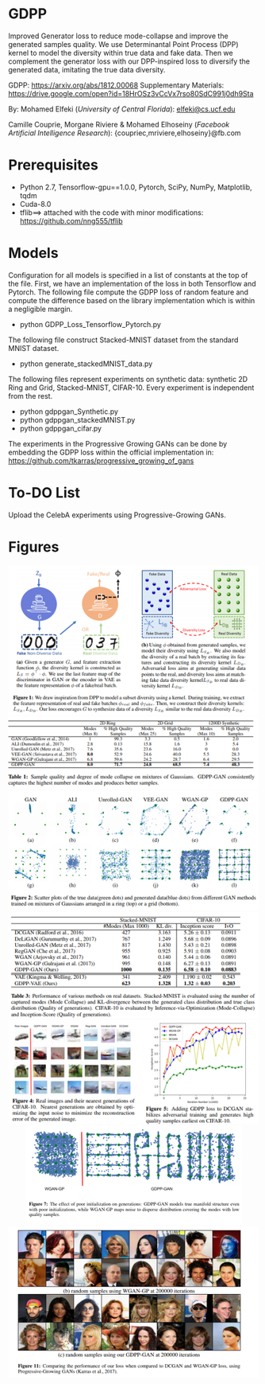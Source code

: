 # GDPP
Improved Generator loss to reduce mode-collapse and improve the generated samples quality. We use Determinantal Point Process (DPP) kernel to model the diversity within true data and fake data. Then we complement the generator loss with our DPP-inspired loss to diversify the generated data, imitating the true data diversity.

GDPP: https://arxiv.org/abs/1812.00068
Supplementary Materials: https://drive.google.com/open?id=18HrOSz3vCcVx7rso80SdC991j0dh9Sta

By: 
Mohamed Elfeki (*University of Central Florida*): elfeki@cs.ucf.edu

Camille Couprie, Morgane Riviere & Mohamed Elhoseiny 
(*Facebook Artificial Intelligence Research*): {coupriec,mriviere,elhoseiny}@fb.com

# Prerequisites
* Python 2.7, Tensorflow-gpu==1.0.0, Pytorch, SciPy, NumPy, Matplotlib, tqdm
* Cuda-8.0
* tflib==> attached with the code with minor modifications: https://github.com/nng555/tflib

# Models
Configuration for all models is specified in a list of constants at the top of the file. First, we have an implementation of the loss in both Tensorflow and Pytorch. The following file compute the GDPP loss of random feature and compute the difference based on the library implementation which is within a negligible margin.
* python GDPP_Loss_Tensorflow_Pytorch.py

The following file construct Stacked-MNIST dataset from the standard MNIST dataset.
* python generate_stackedMNIST_data.py

The following files represent experiments on synthetic data: synthetic 2D Ring and Grid, Stacked-MNIST, CIFAR-10. Every experiment is independent from the rest.
* python gdppgan_Synthetic.py
* python gdppgan_stackedMNIST.py
* python gdppgan_cifar.py


The experiments in the Progressive Growing GANs can be done by embedding the GDPP loss within the official implementation in: https://github.com/tkarras/progressive_growing_of_gans


# To-DO List
Upload the CelebA experiments using Progressive-Growing GANs.


# Figures

<p align="center">
  <img src ="https://github.com/M-Elfeki/GDPP/blob/master/Figures/Fig_1.png"/>
  
  
  <img src ="https://github.com/M-Elfeki/GDPP/blob/master/Figures/Fig_2.png"/>
  
  
  <img src ="https://github.com/M-Elfeki/GDPP/blob/master/Figures/Fig_3.png"/>
  
  
  <img src ="https://github.com/M-Elfeki/GDPP/blob/master/Figures/Fig_4.png"/>
  
  
  <img src ="https://github.com/M-Elfeki/GDPP/blob/master/Figures/Fig_5.png"/>
  
  
  <img src ="https://github.com/M-Elfeki/GDPP/blob/master/Figures/Fig_6_2.png"/>
  
  
  <img src ="https://github.com/M-Elfeki/GDPP/blob/master/Figures/Fig_7.png"/>
  
</p>
